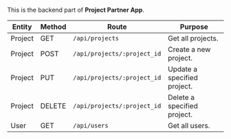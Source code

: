 This is the backend part of <b>Project Partner App</b>.

|Entity|Method|Route|Purpose|
|-|-|-|-|
|Project|GET|`/api/projects`|Get all projects.|
|Project|POST|`/api/projects/:project_id`|Create a new project.|
|Project|PUT|`/api/projects/:project_id`|Update a specified project.|
|Project|DELETE|`/api/projects/:project_id`|Delete a specified project.|
|User|GET|`/api/users`|Get all users.|

